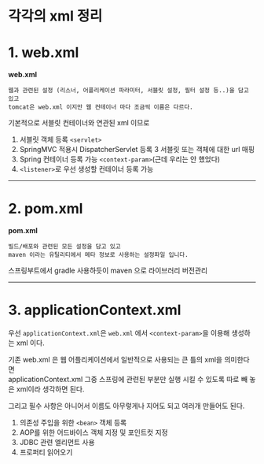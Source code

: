 각각의 xml 정리
=======================
# 1. web.xml
**web.xml**
```
웹과 관련된 설정 (리스너, 어플리케이션 파라미터, 서블릿 설정, 필터 설정 등..)을 담고 있고 
tomcat은 web.xml 이지만 웹 컨테이너 마다 조금씩 이름은 다르다. 
``` 
기본적으로 서블릿 컨테이너와 연관된 xml 이므로 
1. 서블릿 객체 등록 ```<servlet>``` 
2. SpringMVC 적용시 DispatcherServlet 등록 
3  서블릿 또는 객체에 대한 url 매핑 
4. Spring 컨테이너 등록 가능 ```<context-param>```(근데 우리는 안 했었다)  
5. ```<listener>```로 우선 생성할 컨테이너 등록 가능

***
# 2. pom.xml
**pom.xml**
```
빌드/배포와 관련된 모든 설정을 담고 있고 
maven 이라는 유틸리티에서 메타 정보로 사용하는 설정파일 입니다.
``` 
스프링부트에서 gradle 사용하듯이 maven 으로 라이브러리 버전관리     
    
***
# 3. applicationContext.xml
우선 ```applicationContext.xml```은 ```web.xml``` 에서 ```<context-param>```을 이용해 생성하는 xml 이다.     
   
기존 web.xml 은 웹 어플리케이션에서 일반적으로 사용되는 큰 틀의 xml을 의미한다면   
applicationContext.xml 그중 스프링에 관련된 부분만 실행 시킬 수 있도록 따로 빼 놓은 xml이라 생각하면 된다.    
   
그리고 필수 사항은 아니어서 이름도 아무렇게나 지어도 되고 여러개 만들어도 된다.  

1. 의존성 주입을 위한 ```<bean>``` 객체 등록
2. AOP를 위한 어드바이스 객체 지정 및 포인트컷 지정
3. JDBC 관련 엘리먼트 사용 
4. 프로퍼티 읽어오기  

